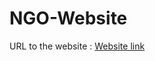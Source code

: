# NGO-Website
URL to the website : [Website link](https://coruscating-salmiakki-aef884.netlify.app/)
